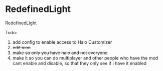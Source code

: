 # RedefinedLight
 RedefinedLight

Todo:
1. add config to enable access to Halo Customizer
2. ~~edit icon~~
3. ~~make so only you have halo and not everyone~~
4. make it so you can do multiplayer and other people who have the mod cant enable and disable, so that they only see if i have it enabled